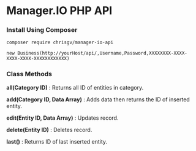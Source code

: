#  Manager.IO PHP API

### Install Using Composer

  `composer require chrisgv/manager-io-api`
  
  `new Business(http://yourHost/api/,Username,Password,XXXXXXXX-XXXX-XXXX-XXXX-XXXXXXXXXXXX)`

### Class Methods


  __all(Category ID)__ : Returns all ID of entities in category.
  
  __add(Category ID, Data Array)__ : Adds data then returns the ID of inserted entity.
  
  __edit(Entity ID, Data Array)__ : Updates record.
  
  __delete(Entity ID)__ : Deletes record.
  
  __last()__ : Returns ID of last inserted entity.
